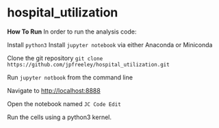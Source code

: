# hospital_utilization

**How To Run**
In order to run the analysis code: 

Install `python3`
Install `jupyter notebook` via either Anaconda or Miniconda

Clone the git repository
`git clone https://github.com/jpfreeley/hospital_utilization.git`

Run `jupyter notbook` from the command line

Navigate to [http://localhost:8888](http://localhost:8888)

Open the notebook named `JC Code Edit`

Run the cells using a python3 kernel. 




